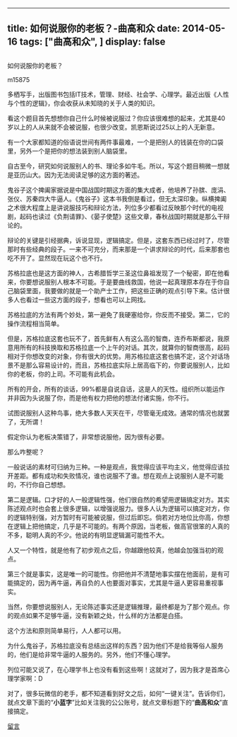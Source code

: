 
---
title:   如何说服你的老板？-曲高和众
date: 2014-05-16
tags: ["曲高和众", ]
display: false
---


## 



如何说服你的老板？




m15875




多栖写手，出版图书包括IT技术，管理、财经、社会学、心理学。最近出版《人性与个性的逻辑》，你会收获从未知晓的关于人类的知识。


看这个题目首先想想你自己什么时候被说服过？你应该很难想的起来，尤其是40岁以上的人从来就不会被说服，也很少改变。凯恩斯说过25以上的人无新意。

有一个大家都知道的俗语说世间有两件事最难，一个是把别人的钱装在你的口袋里，另外一个是把你的想法装到别人脑袋里。

自古至今，研究如何说服别人的书、理论多如牛毛。所以，写这个题目稍微一想就是亚历山大。因为无法阅读足够的这方面的著述。

鬼谷子这个捭阖家据说是中国战国时期这方面的集大成者，他培养了孙膑、庞涓、张仪、苏秦四大牛逼人。《鬼谷子》这本书我倒是看过，但无太深印象。纵横捭阖之术很大程度上是讲说服技巧和辩论方法，列位多少都看过反映那个时代的电视剧，起码也读过《负荆请罪》、《晏子使楚》这些文章，春秋战国时期就是那么干辩论的。

辩论的关键是引经据典，诉说显现，逻辑搞定。但是，这套东西已经过时了，尽管那时有些经典的段子。一来不可充分，而来那是一个讲求辩论的时代，后来那套也吃不开了。显然现在玩这个也不行。

苏格拉底也是这方面的神人，古希腊哲学三圣这位鼻祖发现了一个秘密，即在他看来，你要想说服别人根本不可能。于是要曲线救国，他说一起真理原本存在于你自己脑袋里面，我要做的就是一个助产士工作，把这些正确的观点引导下来。估计很多人也看过一些这方面的段子，想看也可以上网找。

苏格拉底的方法有两个妙处，第一避免了我硬塞给你，你反而不接受。第二，它的操作流程相当简单。

但是，苏格拉底这套也玩不了，首先鲜有人有这么高的智商，连乔布斯都说，我原意用所有的科技换取和苏格拉底一个上午的对话。其次，就算你的智商很高，起码相对于你想改变的对象，你有很大的优势。用苏格拉底这套也搞不定，这个对话场景不是那么容易设计的，而且，苏格拉底实际上居高临下的，你要说服别人，比如你的老板，你的上司。不可能有此机会。

所有的开会，所有的谈话，99%都是自说自话，这是人的天性。组织所以能运作并非因为头说服了你，而是他有权力把他的想法付诸实施，你不行。

试图说服别人这种鸟事，绝大多数人天天在干，尽管毫无成效。通常的情况也就罢了，无所谓！

假定你认为老板决策错了，非常想说服他，因为很有必要。

那么咋整呢？

一般说话的素材可归纳为三种。一种是观点，我觉得应该平均主义，他觉得应该拉开差距。都有成功和失败情况，谁也说服不了谁。想在观点上说服别人是不可能的，不行你自己想想。

第二是逻辑。口才好的人一般逻辑性强，他们很自然的希望用逻辑搞定对方。其实陈述观点时也会套上很多逻辑，以增强说服力。很多人认为逻辑可以搞定对方，你的逻辑特别强，对方暂时有可能被说服，但过后即忘。倘若对方地位比你高，你想在逻辑上把他搞定，几乎是不可能的。有两个原因，当老板，做高官很笨的人真的不多，聪明人真的不少。他说的有明显逻辑漏可能性不大。

人又一个特性，就是他有了初步观点之后，你越跟他较真，他越会加强当初的观点。

第三个就是事实，这是唯一的可能性。你把他并不清楚地事实摆在他面前，是有可能搞定的，因为再牛逼，再自负的人也要面对事实，尤其是牛逼人更容易重视事实。

当然，你要想说服别人，无论陈述事实还是逻辑推理，最终都是为了那个观点。你的观点如果不足够牛逼，没有新颖之处，什么样的方法都是白搭。

这个方法和原则简单易行，人人都可以用。

为什么鬼谷子，苏格拉底没有总结出这样的东西？因为他们不是给我等俗人服务的，他们是给非常牛逼的人服务的。另外，他们不懂心理学。

列位可能又说了，在心理学书上也没有看到这些啊！这就对了，因为我才是首席心理学家啊：D



对了，很多玩微信的老手，都不知道看到好文之后，如何“一键关注”。告诉你们，就点文章下面的“**小蓝字**”比如关注我的公公账号，就点文章标题下的“**曲高和众**”直接搞定。









[留言](javascript:;)


